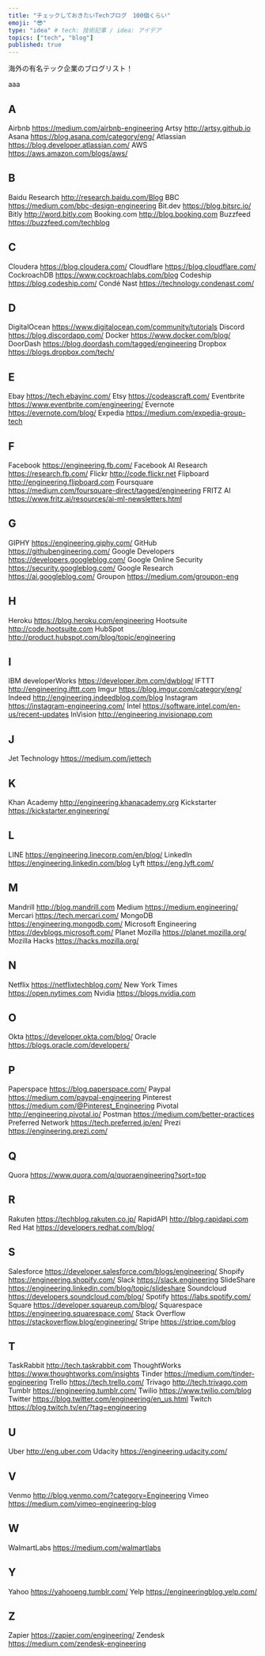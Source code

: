 ```yaml
---
title: "チェックしておきたいTechブログ　100個くらい"
emoji: "😎"
type: "idea" # tech: 技術記事 / idea: アイデア
topics: ["tech", "blog"]
published: true
---
```


海外の有名テック企業のブログリスト！

aaa

## A
Airbnb https://medium.com/airbnb-engineering
Artsy http://artsy.github.io
Asana https://blog.asana.com/category/eng/
Atlassian https://blog.developer.atlassian.com/
AWS https://aws.amazon.com/blogs/aws/


## B
Baidu Research http://research.baidu.com/Blog
BBC https://medium.com/bbc-design-engineering
Bit.dev https://blog.bitsrc.io/
Bitly http://word.bitly.com
Booking.com http://blog.booking.com
Buzzfeed https://buzzfeed.com/techblog


## C
Cloudera https://blog.cloudera.com/
Cloudflare https://blog.cloudflare.com/
CockroachDB https://www.cockroachlabs.com/blog
Codeship https://blog.codeship.com/
Condé Nast https://technology.condenast.com/

## D
DigitalOcean https://www.digitalocean.com/community/tutorials
Discord https://blog.discordapp.com/
Docker https://www.docker.com/blog/
DoorDash https://blog.doordash.com/tagged/engineering
Dropbox https://blogs.dropbox.com/tech/

## E
Ebay https://tech.ebayinc.com/
Etsy https://codeascraft.com/
Eventbrite https://www.eventbrite.com/engineering/
Evernote https://evernote.com/blog/
Expedia https://medium.com/expedia-group-tech

## F
Facebook https://engineering.fb.com/
Facebook AI Research https://research.fb.com/
Flickr http://code.flickr.net
Flipboard http://engineering.flipboard.com
Foursquare https://medium.com/foursquare-direct/tagged/engineering
FRITZ AI https://www.fritz.ai/resources/ai-ml-newsletters.html


## G
GIPHY https://engineering.giphy.com/
GitHub https://githubengineering.com/
Google Developers https://developers.googleblog.com/
Google Online Security https://security.googleblog.com/
Google Research https://ai.googleblog.com/
Groupon https://medium.com/groupon-eng


## H
Heroku https://blog.heroku.com/engineering
Hootsuite http://code.hootsuite.com
HubSpot http://product.hubspot.com/blog/topic/engineering


## I
IBM developerWorks https://developer.ibm.com/dwblog/
IFTTT http://engineering.ifttt.com
Imgur https://blog.imgur.com/category/eng/
Indeed http://engineering.indeedblog.com/blog
Instagram https://instagram-engineering.com/
Intel https://software.intel.com/en-us/recent-updates
InVision http://engineering.invisionapp.com


## J
Jet Technology https://medium.com/jettech


## K
Khan Academy http://engineering.khanacademy.org
Kickstarter https://kickstarter.engineering/


## L
LINE https://engineering.linecorp.com/en/blog/
LinkedIn https://engineering.linkedin.com/blog
Lyft https://eng.lyft.com/


## M
Mandrill http://blog.mandrill.com
Medium https://medium.engineering/
Mercari https://tech.mercari.com/
MongoDB https://engineering.mongodb.com/
Microsoft Engineering https://devblogs.microsoft.com/
Planet Mozilla https://planet.mozilla.org/
Mozilla Hacks https://hacks.mozilla.org/


## N
Netflix https://netflixtechblog.com/
New York Times https://open.nytimes.com
Nvidia https://blogs.nvidia.com


## O
Okta https://developer.okta.com/blog/
Oracle https://blogs.oracle.com/developers/


## P
Paperspace https://blog.paperspace.com/
Paypal https://medium.com/paypal-engineering
Pinterest https://medium.com/@Pinterest_Engineering
Pivotal http://engineering.pivotal.io/
Postman https://medium.com/better-practices
Preferred Network https://tech.preferred.jp/en/
Prezi https://engineering.prezi.com/


## Q
Quora https://www.quora.com/q/quoraengineering?sort=top


## R
Rakuten https://techblog.rakuten.co.jp/
RapidAPI http://blog.rapidapi.com
Red Hat https://developers.redhat.com/blog/


## S
Salesforce https://developer.salesforce.com/blogs/engineering/
Shopify https://engineering.shopify.com/
Slack https://slack.engineering
SlideShare https://engineering.linkedin.com/blog/topic/slideshare
Soundcloud https://developers.soundcloud.com/blog/
Spotify https://labs.spotify.com/
Square https://developer.squareup.com/blog/
Squarespace https://engineering.squarespace.com/
Stack Overflow https://stackoverflow.blog/engineering/
Stripe https://stripe.com/blog


## T
TaskRabbit http://tech.taskrabbit.com
ThoughtWorks https://www.thoughtworks.com/insights
Tinder https://medium.com/tinder-engineering
Trello https://tech.trello.com/
Trivago http://tech.trivago.com
Tumblr https://engineering.tumblr.com/
Twilio https://www.twilio.com/blog
Twitter https://blog.twitter.com/engineering/en_us.html
Twitch https://blog.twitch.tv/en/?tag=engineering


## U
Uber http://eng.uber.com
Udacity https://engineering.udacity.com/

## V
Venmo http://blog.venmo.com/?category=Engineering
Vimeo https://medium.com/vimeo-engineering-blog

## W
WalmartLabs https://medium.com/walmartlabs

## Y
Yahoo https://yahooeng.tumblr.com/
Yelp https://engineeringblog.yelp.com/

## Z
Zapier https://zapier.com/engineering/
Zendesk https://medium.com/zendesk-engineering